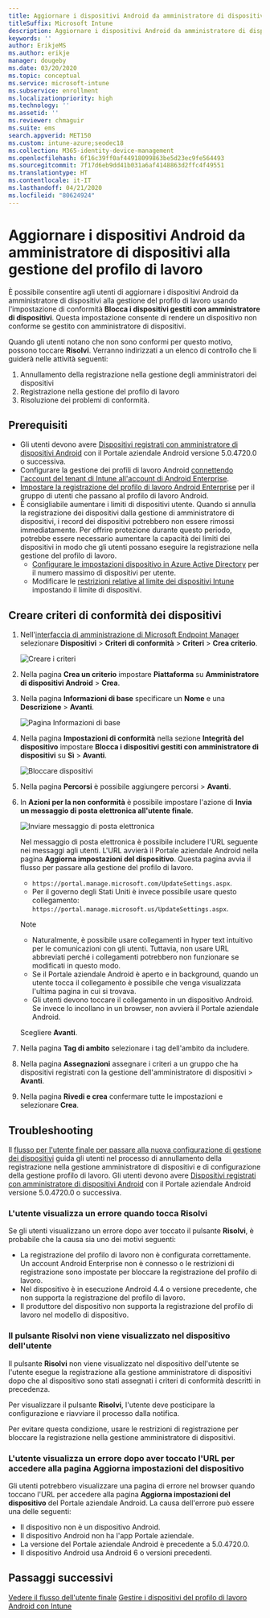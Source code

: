 ```yaml
---
title: Aggiornare i dispositivi Android da amministratore di dispositivi alla gestione del profilo di lavoro
titleSuffix: Microsoft Intune
description: Aggiornare i dispositivi Android da amministratore di dispositivi alla gestione del profilo di lavoro in Intune.
keywords: ''
author: ErikjeMS
ms.author: erikje
manager: dougeby
ms.date: 03/20/2020
ms.topic: conceptual
ms.service: microsoft-intune
ms.subservice: enrollment
ms.localizationpriority: high
ms.technology: ''
ms.assetid: ''
ms.reviewer: chmaguir
ms.suite: ems
search.appverid: MET150
ms.custom: intune-azure;seodec18
ms.collection: M365-identity-device-management
ms.openlocfilehash: 6f16c39ff0af44918099863be5d23ec9fe564493
ms.sourcegitcommit: 7f17d6eb9dd41b031a6af4148863d2ffc4f49551
ms.translationtype: HT
ms.contentlocale: it-IT
ms.lasthandoff: 04/21/2020
ms.locfileid: "80624924"
---
```

# <a name="move-android-devices-from-device-administrator-to-work-profile-management"></a>Aggiornare i dispositivi Android da amministratore di dispositivi alla gestione del profilo di lavoro

È possibile consentire agli utenti di aggiornare i dispositivi Android da amministratore di dispositivi alla gestione del profilo di lavoro usando l'impostazione di conformità **Blocca i dispositivi gestiti con amministratore di dispositivi**. Questa impostazione consente di rendere un dispositivo non conforme se gestito con amministratore di dispositivi. 

Quando gli utenti notano che non sono conformi per questo motivo, possono toccare **Risolvi**. Verranno indirizzati a un elenco di controllo che li guiderà nelle attività seguenti:
1. Annullamento della registrazione nella gestione degli amministratori dei dispositivi
2. Registrazione nella gestione del profilo di lavoro
3. Risoluzione dei problemi di conformità. 

## <a name="prerequisites"></a>Prerequisiti

- Gli utenti devono avere [Dispositivi registrati con amministratore di dispositivi Android](android-enroll-device-administrator.md) con il Portale aziendale Android versione 5.0.4720.0 o successiva.
- Configurare la gestione dei profili di lavoro Android [connettendo l'account del tenant di Intune all'account di Android Enterprise](connect-intune-android-enterprise.md).
- [Impostare la registrazione del profilo di lavoro Android Enterprise](android-work-profile-enroll.md) per il gruppo di utenti che passano al profilo di lavoro Android.
- È consigliabile aumentare i limiti di dispositivi utente. Quando si annulla la registrazione dei dispositivi dalla gestione di amministratore di dispositivi, i record dei dispositivi potrebbero non essere rimossi immediatamente. Per offrire protezione durante questo periodo, potrebbe essere necessario aumentare la capacità dei limiti dei dispositivi in modo che gli utenti possano eseguire la registrazione nella gestione del profilo di lavoro.
  - [Configurare le impostazioni dispositivo in Azure Active Directory](https://docs.microsoft.com/azure/active-directory/devices/device-management-azure-portal#configure-device-settings) per il numero massimo di dispositivi per utente.
  - Modificare le [restrizioni relative al limite dei dispositivi Intune](enrollment-restrictions-set.md#create-a-device-limit-restriction) impostando il limite di dispositivi. 

## <a name="create-device-compliance-policy"></a>Creare criteri di conformità dei dispositivi

1. Nell'[interfaccia di amministrazione di Microsoft Endpoint Manager](https://go.microsoft.com/fwlink/?linkid=2109431) selezionare **Dispositivi** > **Criteri di conformità** > **Criteri** > **Crea criterio**.

    ![Creare i criteri](./media/android-move-device-admin-work-profile/create-policy.png)

2. Nella pagina **Crea un criterio** impostare **Piattaforma** su **Amministratore di dispositivi Android** > **Crea**.
3. Nella pagina **Informazioni di base** specificare un **Nome** e una **Descrizione** > **Avanti**.

    ![Pagina Informazioni di base](./media/android-move-device-admin-work-profile/basics.png)
    
4. Nella pagina **Impostazioni di conformità** nella sezione **Integrità del dispositivo** impostare **Blocca i dispositivi gestiti con amministratore di dispositivi** su **Sì** > **Avanti**.

    ![Bloccare dispositivi](./media/android-move-device-admin-work-profile/block-devices.png)

5. Nella pagina **Percorsi**  è possibile aggiungere percorsi > **Avanti**.
6. In **Azioni per la non conformità** è possibile impostare l'azione di **Invia un messaggio di posta elettronica all'utente finale**.

    ![Inviare messaggio di posta elettronica](./media/android-move-device-admin-work-profile/send-email.png)


    Nel messaggio di posta elettronica è possibile includere l'URL seguente nei messaggi agli utenti. L'URL avvierà il Portale aziendale Android nella pagina **Aggiorna impostazioni del dispositivo**. Questa pagina avvia il flusso per passare alla gestione del profilo di lavoro.
    - `https://portal.manage.microsoft.com/UpdateSettings.aspx`.
    - Per il governo degli Stati Uniti è invece possibile usare questo collegamento: `https://portal.manage.microsoft.us/UpdateSettings.aspx`.
  
    > [!NOTE]
    > - Naturalmente, è possibile usare collegamenti in hyper text intuitivo per le comunicazioni con gli utenti. Tuttavia, non usare URL abbreviati perché i collegamenti potrebbero non funzionare se modificati in questo modo.
    > - Se il Portale aziendale Android è aperto e in background, quando un utente tocca il collegamento è possibile che venga visualizzata l'ultima pagina in cui si trovava.
    > - Gli utenti devono toccare il collegamento in un dispositivo Android. Se invece lo incollano in un browser, non avvierà il Portale aziendale Android. 

    Scegliere **Avanti**.

7. Nella pagina **Tag di ambito** selezionare i tag dell'ambito da includere.
8. Nella pagina **Assegnazioni** assegnare i criteri a un gruppo che ha dispositivi registrati con la gestione dell'amministratore di dispositivi > **Avanti**.
9. Nella pagina **Rivedi e crea** confermare tutte le impostazioni e selezionare **Crea**.

## <a name="troubleshooting"></a>Troubleshooting

Il [flusso per l'utente finale per passare alla nuova configurazione di gestione dei dispositivi](../user-help/move-to-new-device-management-setup.md) guida gli utenti nel processo di annullamento della registrazione nella gestione amministratore di dispositivi e di configurazione della gestione profilo di lavoro. Gli utenti devono avere [Dispositivi registrati con amministratore di dispositivi Android](android-enroll-device-administrator.md) con il Portale aziendale Android versione 5.0.4720.0 o successiva.

### <a name="user-sees-an-error-after-tapping-resolve"></a>L'utente visualizza un errore quando tocca Risolvi
Se gli utenti visualizzano un errore dopo aver toccato il pulsante **Risolvi**, è probabile che la causa sia uno dei motivi seguenti:
- La registrazione del profilo di lavoro non è configurata correttamente. Un account Android Enterprise non è connesso o le restrizioni di registrazione sono impostate per bloccare la registrazione del profilo di lavoro.
- Nel dispositivo è in esecuzione Android 4.4 o versione precedente, che non supporta la registrazione del profilo di lavoro. 
- Il produttore del dispositivo non supporta la registrazione del profilo di lavoro nel modello di dispositivo.

### <a name="resolve-button-doesnt-appear-on-the-users-device"></a>Il pulsante Risolvi non viene visualizzato nel dispositivo dell'utente
Il pulsante **Risolvi** non viene visualizzato nel dispositivo dell'utente se l'utente esegue la registrazione alla gestione amministratore di dispositivi dopo che al dispositivo sono stati assegnati i criteri di conformità descritti in precedenza.

Per visualizzare il pulsante **Risolvi**, l'utente deve posticipare la configurazione e riavviare il processo dalla notifica.

Per evitare questa condizione, usare le restrizioni di registrazione per bloccare la registrazione nella gestione amministratore di dispositivi.

### <a name="user-sees-an-error-after-tapping-url-to-update-device-settings-page"></a>L'utente visualizza un errore dopo aver toccato l'URL per accedere alla pagina Aggiorna impostazioni del dispositivo
Gli utenti potrebbero visualizzare una pagina di errore nel browser quando toccano l'URL per accedere alla pagina **Aggiorna impostazioni del dispositivo** del Portale aziendale Android. La causa dell'errore può essere una delle seguenti:
- Il dispositivo non è un dispositivo Android.
- Il dispositivo Android non ha l'app Portale aziendale.
- La versione del Portale aziendale Android è precedente a 5.0.4720.0.
- Il dispositivo Android usa Android 6 o versioni precedenti. 

## <a name="next-steps"></a>Passaggi successivi
[Vedere il flusso dell'utente finale](../user-help/move-to-new-device-management-setup.md)
[Gestire i dispositivi del profilo di lavoro Android con Intune](android-enterprise-overview.md)
